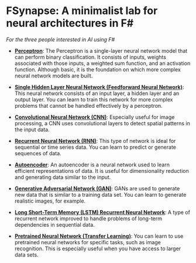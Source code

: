 # FSynapse: A minimalist lab for neural architectures in F#
_For the three people interested in AI using F#_

- **[Perceptron](https://github.com/jonas1ara/FSynapse/blob/main/src/Simple-perceptron.fsx)**: The Perceptron is a single-layer neural network model that can perform binary classification. It consists of inputs, weights associated with those inputs, a weighted sum function, and an activation function. Although basic, it is the foundation on which more complex neural network models are built.

- **[Single Hidden Layer Neural Network (Feedforward Neural Network)](https://github.com/jonas1ara/FSynapse/blob/main/src/Feedforward.fsx)**: This neural network consists of an input layer, a hidden layer and an output layer. You can learn to train this network for more complex problems that cannot be handled effectively by a perceptron.

- **[Convolutional Neural Network (CNN)](https://github.com/jonas1ara/FSynapse/blob/main/src/Cnn1.fsx)**: Especially useful for image processing, a CNN uses convolutional layers to detect spatial patterns in the input data.

- **[Recurrent Neural Network (RNN)](https://github.com/jonas1ara/FSynapse/blob/main/src/Rnn1.fsx)**: This type of network is ideal for sequential or time series data. You can learn to predict or generate sequences of data.

- **[Autoencoder](https://github.com/jonas1ara/FSynapse/blob/main/src/Autoencoder.fsx)**: An autoencoder is a neural network used to learn efficient representations of data. It is useful for dimensionality reduction and generating data similar to the input.

- **[Generative Adversarial Network (GAN)](https://github.com/jonas1ara/FSynapse/blob/main/src/Gan.fsx)**: GANs are used to generate new data that is similar to a training data set. You can learn to generate realistic images, for example.

- **[Long Short-Term Memory (LSTM) Recurrent Neural Network](https://github.com/jonas1ara/FSynapse/blob/main/src/Lstm.fsx)**: A type of recurrent network improved to handle problems of long-term dependencies in sequential data.

- **[Pretrained Neural Network (Transfer Learning)](https://github.com/jonas1ara/FSynapse/tree/main/src/BERT)**: You can learn to use pretrained neural networks for specific tasks, such as image recognition. This is especially useful when you have access to larger data sets.
